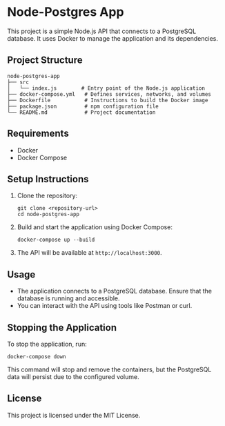 # Node-Postgres App

This project is a simple Node.js API that connects to a PostgreSQL database. It uses Docker to manage the application and its dependencies.

## Project Structure

```
node-postgres-app
├── src
│   └── index.js        # Entry point of the Node.js application
├── docker-compose.yml   # Defines services, networks, and volumes
├── Dockerfile           # Instructions to build the Docker image
├── package.json         # npm configuration file
└── README.md            # Project documentation
```

## Requirements

- Docker
- Docker Compose

## Setup Instructions

1. Clone the repository:

   ```
   git clone <repository-url>
   cd node-postgres-app
   ```

2. Build and start the application using Docker Compose:

   ```
   docker-compose up --build
   ```

3. The API will be available at `http://localhost:3000`.

## Usage

- The application connects to a PostgreSQL database. Ensure that the database is running and accessible.
- You can interact with the API using tools like Postman or curl.

## Stopping the Application

To stop the application, run:

```
docker-compose down
```

This command will stop and remove the containers, but the PostgreSQL data will persist due to the configured volume.

## License

This project is licensed under the MIT License.